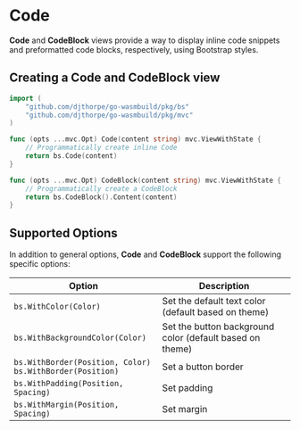 # Code

**Code** and **CodeBlock** views provide a way to display inline code snippets and preformatted code blocks, respectively, using Bootstrap styles.

## Creating a Code and CodeBlock view

```go
import (
    "github.com/djthorpe/go-wasmbuild/pkg/bs"
    "github.com/djthorpe/go-wasmbuild/pkg/mvc"
)

func (opts ...mvc.Opt) Code(content string) mvc.ViewWithState {
    // Programmatically create inline Code
    return bs.Code(content)
}

func (opts ...mvc.Opt) CodeBlock(content string) mvc.ViewWithState {
    // Programmatically create a CodeBlock
    return bs.CodeBlock().Content(content)
}
```

## Supported Options

In addition to general options, **Code** and **CodeBlock** support the following specific options:

| Option | Description |
|--------|-------------|
| `bs.WithColor(Color)` | Set the default text color (default based on theme) |
| `bs.WithBackgroundColor(Color)` | Set the button background color (default based on theme) |
| `bs.WithBorder(Position, Color)`<br>`bs.WithBorder(Position)` | Set a button border |
| `bs.WithPadding(Position, Spacing)` | Set padding |
| `bs.WithMargin(Position, Spacing)` | Set margin |
